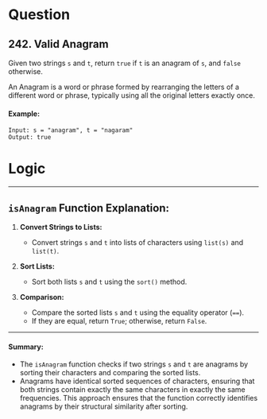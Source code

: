 # Question
## 242. Valid Anagram

Given two strings `s` and `t`, return `true` if `t` is an anagram of `s`, and `false` otherwise.

An Anagram is a word or phrase formed by rearranging the letters of a different word or phrase, typically using all the original letters exactly once.

#### Example:
```
Input: s = "anagram", t = "nagaram"
Output: true
```

# Logic
---

## `isAnagram` Function Explanation:

1. **Convert Strings to Lists:**
   - Convert strings `s` and `t` into lists of characters using `list(s)` and `list(t)`.

2. **Sort Lists:**
   - Sort both lists `s` and `t` using the `sort()` method.

3. **Comparison:**
   - Compare the sorted lists `s` and `t` using the equality operator (`==`).
   - If they are equal, return `True`; otherwise, return `False`.

---

#### Summary:

- The `isAnagram` function checks if two strings `s` and `t` are anagrams by sorting their characters and comparing the sorted lists.
- Anagrams have identical sorted sequences of characters, ensuring that both strings contain exactly the same characters in exactly the same frequencies. This approach ensures that the function correctly identifies anagrams by their structural similarity after sorting.
